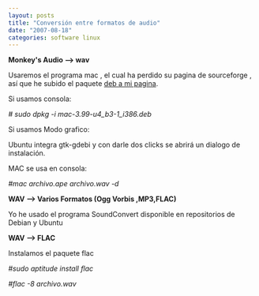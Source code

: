 ```yaml
---
layout: posts
title: "Conversión entre formatos de audio"
date: "2007-08-18"
categories: software linux
---
```


**Monkey's Audio --> wav**

Usaremos el programa mac , el cual ha perdido su pagina de sourceforge , así que he subido el paquete [deb a mi pagina](https://sicotico.googlepages.com/mac-3.99-u4_b3-1_i386.deb).

Si usamos consola:

_\# sudo dpkg -i mac-3.99-u4\_b3-1\_i386.deb_

Si usamos Modo grafico:

Ubuntu integra gtk-gdebi y con darle dos clicks se abrirá un dialogo de instalación.

MAC se usa en consola:

_#mac archivo.ape archivo.wav -d_

**WAV --> Varios Formatos (Ogg Vorbis ,MP3,FLAC)**

Yo he usado el programa SoundConvert disponible en repositorios de Debian y Ubuntu

**WAV --> FLAC**

Instalamos el paquete flac

_#sudo aptitude install flac_ 

_#flac -8 archivo.wav_
